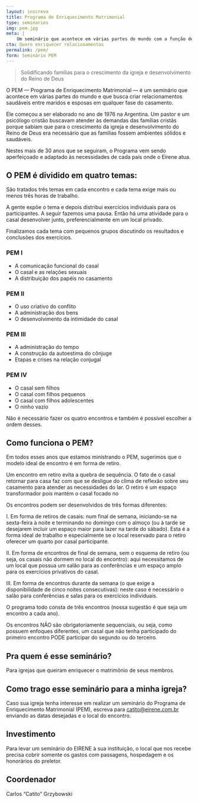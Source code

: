 ```yaml
---
layout: inscreva
title: Programa de Enriquecimento Matrimonial
type: seminarios
img: pem.jpg
meta: |
    Um seminário que acontece em várias partes do mundo com a função de enriquecer o relacionamento entre marido e mulher e criar harmonia em suas famílias.
cta: Quero enriquecer relacionamentos
permalink: /pem/
form: Seminário PEM
---
```


> Solidificando famílias para o crescimento da igreja e desenvolvimento do Reino de Deus

O PEM — Programa de Enriquecimento Matrimonial — é um seminário que acontece em várias partes do mundo e que busca criar relacionamentos saudáveis entre maridos e esposas em qualquer fase do casamento.

Ele começou a ser elaborado no ano de 1976 na Argentina. Um pastor e um psicólogo cristão buscavam atender às demandas das famílias cristãs porque sabiam que para o crescimento da igreja e desenvolvimento do Reino de Deus era necessário que as famílias fossem ambientes sólidos e saudáveis.

Nestes mais de 30 anos que se seguiram, o Programa vem sendo aperfeiçoado e adaptado às necessidades de cada país onde o Eirene atua.

## O PEM é dividido em quatro temas:

São tratados três temas em cada encontro e cada tema exige mais ou menos três horas de trabalho.

A gente expõe o tema e depois distribui exercícios individuais para os participantes. A seguir fazemos uma pausa. Então há uma atividade para o casal desenvolver junto, preferencialmente em um local privado.

Finalizamos cada tema com pequenos grupos discutindo os resultados e conclusões dos exercícios.

### PEM I

* A comunicação funcional do casal
*  O casal e as relações sexuais
*  A distribuição dos papéis no casamento

### PEM II

* O uso criativo do conflito
* A administração dos bens
* O desenvolvimento da intimidade do casal

### PEM III

* A administração do tempo
* A construção da autoestima do cônjuge
* Etapas e crises na relação conjugal

### PEM IV

* O casal sem filhos
* O casal com filhos pequenos
* O casal com filhos adolescentes
* O ninho vazio

Não é necessário fazer os quatro encontros e também é possível escolher a ordem desses.

## Como funciona o PEM?

Em todos esses anos que estamos ministrando o PEM, sugerimos que o modelo ideal de encontro é em forma de retiro.

Um encontro em retiro evita a quebra de sequência. O fato de o casal retornar para casa faz com que se desligue do clima de reflexão sobre seu casamento para atender as necessidades do lar. O retiro é um espaço transformador pois mantém o casal focado no

Os encontros podem ser desenvolvidos de três formas diferentes:

I. Em forma de retiros de casais: num final de semana, iniciando-se na sexta-feira à noite e terminando no domingo com o almoço (ou à tarde se desejarem incluir um espaço maior para lazer na tarde do sábado). Esta é a forma ideal de trabalho e especialmente se o local reservado para o retiro oferecer um quarto por casal participante.

II. Em forma de encontros de final de semana, sem o esquema de retiro (ou seja, os casais não dormem no local do encontro): aqui necessitamos de um local que possua um salão para as conferências e um espaço amplo para os exercícios privativos do casal.

III. Em forma de encontros durante da semana (o que exige a disponibilidade de cinco noites consecutivas): neste caso é necessário o salão para conferências e salas para os exercícios individuais.

O programa todo consta de três encontros (nossa sugestão é que seja um encontro a cada ano).

Os encontros NÃO são obrigatoriamente sequenciais, ou seja, como possuem enfoques diferentes, um casal que não tenha participado do primeiro encontro PODE participar do segundo ou do terceiro.

## Pra quem é esse seminário?

Para igrejas que queiram enriquecer o matrimônio de seus membros.
 
## Como trago esse seminário para a minha igreja?

Caso sua igreja tenha interesse em realizar um seminário do Programa de Enriquecimento Matrimonial (PEM), escreva para catito@eirene.com.br enviando as datas desejadas e o local do encontro.

## Investimento

Para levar um seminário do EIRENE à sua instituição, o local que nos recebe precisa cobrir somente os gastos com passagens, hospedagem e os honorários do preletor.

## Coordenador

Carlos “Catito” Grzybowski
